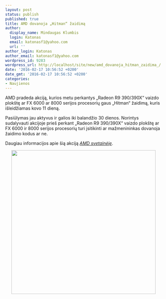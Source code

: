 ```yaml
---
layout: post
status: publish
published: true
title: AMD dovanoja „Hitman“ žaidimą
author:
  display_name: Mindaugas Klumbis
  login: Katonas
  email: katonasf1@yahoo.com
  url: ''
author_login: Katonas
author_email: katonasf1@yahoo.com
wordpress_id: 9283
wordpress_url: http://localhost/site/new/amd_dovanoja_hitman_zaidima_/
date: '2016-02-17 10:56:52 +0200'
date_gmt: '2016-02-17 10:56:52 +0200'
categories:
- Naujienos
---
```

<p>
	AMD pradeda akciją, kurios metu perkantys &bdquo;Radeon R9 390/390X&ldquo; vaizdo plok&scaron;tę ar FX 6000 ar 8000 serijos procesorių gaus &bdquo;Hitman&ldquo; žaidimą, kuris i&scaron;leidžiamas kovo 11 dieną.</p>
<p>
	Pasiūlymas jau aktyvus ir galios iki balandžio 30 dienos. Norintys sudalyvauti akcijoje prie&scaron; perkant &bdquo;Radeon R9 390/390X&ldquo; vaizdo plok&scaron;tę ar FX 6000 ir 8000 serijos procesorių turi įsitikinti ar mažmenininkas dovanoja žaidimo kodus ar ne.</p>
<p>
	Daugiau informacijos apie &scaron;ią akciją <em><a href="http://www.amd4u.eu/hitman/">AMD svetainėje</a></em>.</p>
<p style="text-align: center;">
	<img alt="" src="http://technews.lt/userfiles/hitman-amd-bundle.jpg" style="width: 464px; height: 464px;" /></p>

